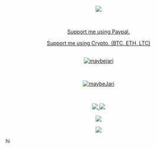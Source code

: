 <p align="center" >
  <a href="https://github.com/maybeJari">
  <img src="https://i.imgur.com/ElDl9BI.png" />
</p>
<br>

<p align="center" >
  <a href="https://streamelements.com/maybejari/tip">
  Support me using Paypal.
  </a>
<p align="center" >
  <a href="https://1upcoin.com/donate/maybejari">
  Support me using Crypto. (BTC, ETH, LTC)
    </a>
<br>
<br>

<p align="center">
  <a href="https://discord.gg/ZNyTnGMy9E">
    <img src="https://discord.c99.nl/widget/theme-4/817275612430336022.png" alt="maybejari"/>
     </a>
</p>
<br>

<p align="center"> 
    <a href="https://github.com/maybeJari">
  <img src="https://komarev.com/ghpvc/?username=maybejari&style=flat-square&color=grey" alt="maybeJari" /> </p>
<br>

<p align="center">
  <tr>
    <td align="center" style="padding=0;width=50%;">
      <a href="https://github.com/maybeJari">
      <img src="https://github-readme-stats.vercel.app/api/?username=maybejari&title_color=ec7460&text_color=9f9f9f&show_icons=true&bg_color=00000000&hide_border=true&icon_color=ec7460&hide_title=true&count_private=true&include_all_commits=true&enable_animations=true" />
    </td>
      <td align="center" style="padding=0;width=50%;">
      <a href="https://github.com/maybejari">
      <img src="https://github-readme-stats-one-bice.vercel.app/api/top-langs/?username=maybejari&role=OWNER,ORGANIZATION_MEMBER,COLLABORATOR&title_color=ec7460&text_color=9f9f9f&show_icons=true&bg_color=00000000&hide_border=true&icon_color=ec7460&hide_title=true&count_private=true&enable_animations=true" />
    </td>
  </tr>
</p>

<p align="center">
  <tr>
    <td align="center" style="padding=0;width=50%;">
      <a href="https://github.com/maybejari">
      <img src="https://github-readme-streak-stats.herokuapp.com?user=maybejari&theme=tokyonight_duo&hide_border=true&ring=ec7460&currStreakLabel=FFFFFF&sideNums=ec7460&dates=979797&sideLabels=FFFFFF&currStreakNum=FFFFFF&border=DD2727&stroke=00000000&background=00000000&fire=FF7600" />
    </td>
  </tr>
</p>

<p align="center" >
  <a href="https://discord.gg/ZNyTnGMy9E">
  <img src="https://i.imgur.com/t7HgDIj.png" />
  </a>
</p>hi
